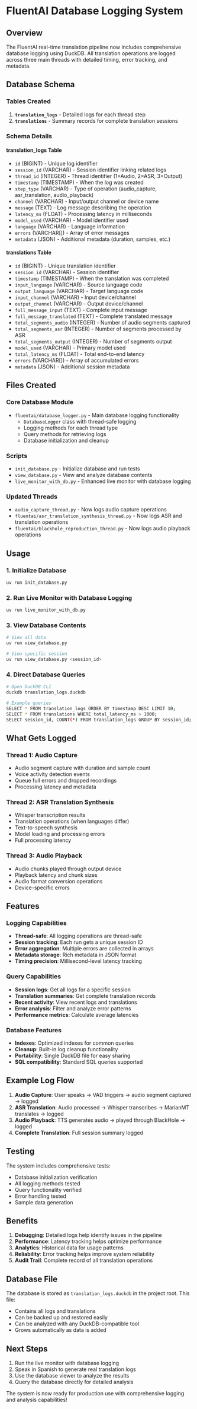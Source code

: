 # FluentAI Database Logging System

## Overview

The FluentAI real-time translation pipeline now includes comprehensive database logging using DuckDB. All translation operations are logged across three main threads with detailed timing, error tracking, and metadata.

## Database Schema

### Tables Created

1. **`translation_logs`** - Detailed logs for each thread step
2. **`translations`** - Summary records for complete translation sessions

### Schema Details

#### translation_logs Table
- `id` (BIGINT) - Unique log identifier
- `session_id` (VARCHAR) - Session identifier linking related logs
- `thread_id` (INTEGER) - Thread identifier (1=Audio, 2=ASR, 3=Output)
- `timestamp` (TIMESTAMP) - When the log was created
- `step_type` (VARCHAR) - Type of operation (audio_capture, asr_translation, audio_playback)
- `channel` (VARCHAR) - Input/output channel or device name
- `message` (TEXT) - Log message describing the operation
- `latency_ms` (FLOAT) - Processing latency in milliseconds
- `model_used` (VARCHAR) - Model identifier used
- `language` (VARCHAR) - Language information
- `errors` (VARCHAR[]) - Array of error messages
- `metadata` (JSON) - Additional metadata (duration, samples, etc.)

#### translations Table
- `id` (BIGINT) - Unique translation identifier
- `session_id` (VARCHAR) - Session identifier
- `timestamp` (TIMESTAMP) - When the translation was completed
- `input_language` (VARCHAR) - Source language code
- `output_language` (VARCHAR) - Target language code
- `input_channel` (VARCHAR) - Input device/channel
- `output_channel` (VARCHAR) - Output device/channel
- `full_message_input` (TEXT) - Complete input message
- `full_message_translated` (TEXT) - Complete translated message
- `total_segments_audio` (INTEGER) - Number of audio segments captured
- `total_segments_asr` (INTEGER) - Number of segments processed by ASR
- `total_segments_output` (INTEGER) - Number of segments output
- `model_used` (VARCHAR) - Primary model used
- `total_latency_ms` (FLOAT) - Total end-to-end latency
- `errors` (VARCHAR[]) - Array of accumulated errors
- `metadata` (JSON) - Additional session metadata

## Files Created

### Core Database Module
- `fluentai/database_logger.py` - Main database logging functionality
  - `DatabaseLogger` class with thread-safe logging
  - Logging methods for each thread type
  - Query methods for retrieving logs
  - Database initialization and cleanup

### Scripts
- `init_database.py` - Initialize database and run tests
- `view_database.py` - View and analyze database contents
- `live_monitor_with_db.py` - Enhanced live monitor with database logging

### Updated Threads
- `audio_capture_thread.py` - Now logs audio capture operations
- `fluentai/asr_translation_synthesis_thread.py` - Now logs ASR and translation operations
- `fluentai/blackhole_reproduction_thread.py` - Now logs audio playback operations

## Usage

### 1. Initialize Database
```bash
uv run init_database.py
```

### 2. Run Live Monitor with Database Logging
```bash
uv run live_monitor_with_db.py
```

### 3. View Database Contents
```bash
# View all data
uv run view_database.py

# View specific session
uv run view_database.py <session_id>
```

### 4. Direct Database Queries
```bash
# Open DuckDB CLI
duckdb translation_logs.duckdb

# Example queries
SELECT * FROM translation_logs ORDER BY timestamp DESC LIMIT 10;
SELECT * FROM translations WHERE total_latency_ms > 1000;
SELECT session_id, COUNT(*) FROM translation_logs GROUP BY session_id;
```

## What Gets Logged

### Thread 1: Audio Capture
- Audio segment capture with duration and sample count
- Voice activity detection events
- Queue full errors and dropped recordings
- Processing latency and metadata

### Thread 2: ASR Translation Synthesis
- Whisper transcription results
- Translation operations (when languages differ)
- Text-to-speech synthesis
- Model loading and processing errors
- Full processing latency

### Thread 3: Audio Playback
- Audio chunks played through output device
- Playback latency and chunk sizes
- Audio format conversion operations
- Device-specific errors

## Features

### Logging Capabilities
- **Thread-safe**: All logging operations are thread-safe
- **Session tracking**: Each run gets a unique session ID
- **Error aggregation**: Multiple errors are collected in arrays
- **Metadata storage**: Rich metadata in JSON format
- **Timing precision**: Millisecond-level latency tracking

### Query Capabilities
- **Session logs**: Get all logs for a specific session
- **Translation summaries**: Get complete translation records
- **Recent activity**: View recent logs and translations
- **Error analysis**: Filter and analyze error patterns
- **Performance metrics**: Calculate average latencies

### Database Features
- **Indexes**: Optimized indexes for common queries
- **Cleanup**: Built-in log cleanup functionality
- **Portability**: Single DuckDB file for easy sharing
- **SQL compatibility**: Standard SQL queries supported

## Example Log Flow

1. **Audio Capture**: User speaks → VAD triggers → audio segment captured → logged
2. **ASR Translation**: Audio processed → Whisper transcribes → MarianMT translates → logged
3. **Audio Playback**: TTS generates audio → played through BlackHole → logged
4. **Complete Translation**: Full session summary logged

## Testing

The system includes comprehensive tests:
- Database initialization verification
- All logging methods tested
- Query functionality verified
- Error handling tested
- Sample data generation

## Benefits

1. **Debugging**: Detailed logs help identify issues in the pipeline
2. **Performance**: Latency tracking helps optimize performance
3. **Analytics**: Historical data for usage patterns
4. **Reliability**: Error tracking helps improve system reliability
5. **Audit Trail**: Complete record of all translation operations

## Database File

The database is stored as `translation_logs.duckdb` in the project root. This file:
- Contains all logs and translations
- Can be backed up and restored easily
- Can be analyzed with any DuckDB-compatible tool
- Grows automatically as data is added

## Next Steps

1. Run the live monitor with database logging
2. Speak in Spanish to generate real translation logs
3. Use the database viewer to analyze the results
4. Query the database directly for detailed analysis

The system is now ready for production use with comprehensive logging and analysis capabilities!
